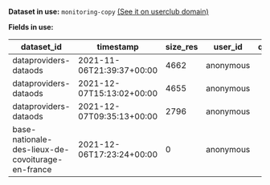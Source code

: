 **Dataset in use:** `monitoring-copy` [(See it on userclub domain)](https://userclub.opendatasoft.com/explore/dataset/monitoring-copy/table/)

**Fields in use:**

|dataset_id|timestamp|size_res|user_id|query_text|attributes|action|geo_coordinates|
|---|---|---|---|---|---|---|---|
|dataproviders-dataods|2021-11-06T21:39:37+00:00|4662|anonymous||page-home|search|50.0797,-125.5892|
|dataproviders-dataods|2021-12-07T15:13:02+00:00|4655|anonymous||page-home|search|12.9634,77.5855|
|dataproviders-dataods|2021-12-07T09:35:13+00:00|2796|anonymous||page-home|lookup|48.8582,2.3387|
|base-nationale-des-lieux-de-covoiturage-en-france|2021-12-06T17:23:24+00:00|0|anonymous||page-portail|geo|41.9199,8.7424|

